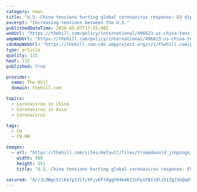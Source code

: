 ```yaml
---
category: news
title: "U.S.-China tensions hurting global coronavirus response: EU diplomat"
excerpt: "Increasing tensions between the U.S."
publishedDateTime: 2020-05-07T17:55:00Z
webUrl: "https://thehill.com/policy/international/496623-us-china-tensions-hurting-global-coronavirus-response-eu-diplomat"
ampWebUrl: "https://thehill.com/policy/international/496623-us-china-tensions-hurting-global-coronavirus-response-eu-diplomat?amp"
cdnAmpWebUrl: "https://thehill-com.cdn.ampproject.org/c/s/thehill.com/policy/international/496623-us-china-tensions-hurting-global-coronavirus-response-eu-diplomat?amp"
type: article
quality: 115
heat: 115
published: true

provider:
  name: The Hill
  domain: thehill.com

topics:
  - Coronavirus in China
  - Coronavirus in Asia
  - Coronavirus

tags:
  - CN
  - CN-HB

images:
  - url: "https://thehill.com/sites/default/files/trumpdonald_jinpingxi_050420getty_split_china.jpg"
    width: 980
    height: 551
    title: "U.S.-China tensions hurting global coronavirus response: EU diplomat"

secured: "A/rJLOWgc51lKe7p7Jif/XFjvEFl0ggFR4beR2ZnFp1FB1lHlihIZglVGQqbYvQ8rKrMXcbkbpDX5PI/OR3FKkR2euplWVJC3Do6QQVfnX6gIiA6lwLKkLL0P9Hesch1byq/Id7BMiDjlu4oxeqzL0Q/z4538i6Y5gezapEyLQgwZaH7qpULyS2zFnoM6EhMI+0AMhDOkEUxx6bHYbzauCEDWNaJ28+c2SMg4kof6vdxkEJZ/kERcVuBFpw19ARNSkSu/c5w7FIEGtOpbchHsDDHY5EZ+isMPcqNASFTNvN01Bnzsc/8sI0Xuwhzgz8CY7ulP/hiOJVuI5EwbqL/gQSW4ZIes/B8BXVthPjZZa3CLx9jqhRSvBUVaBpfopbj0nk3/8iJspED4+dh/ASmadJTWWWhfNFQs5Ss8uExQ7gTNg1h9sh6CFRCRjxDcJNhkikygOLISMYghdF5Ct39vglfrFgyOwAubZdOx0pdoUM=;mTZcp4iRK46ODRypWmAOXw=="
---
```


